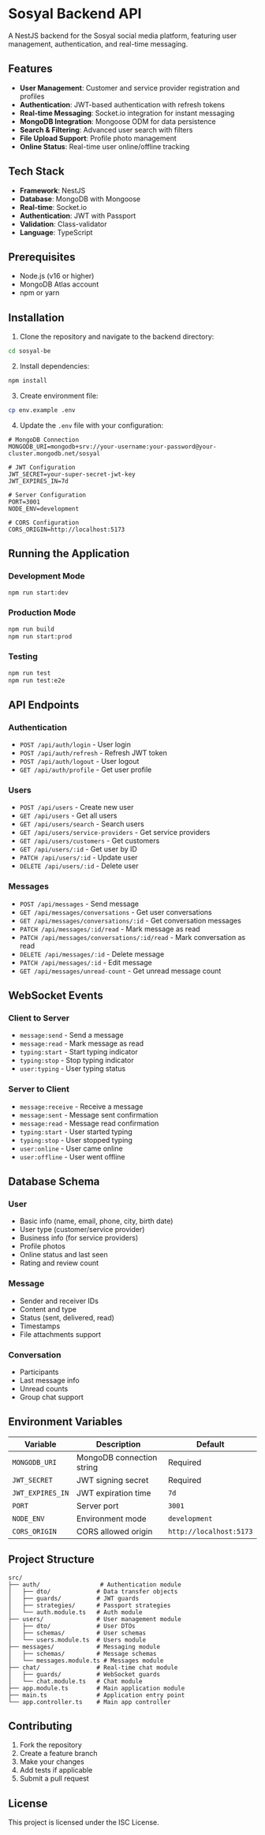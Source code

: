 # Sosyal Backend API

A NestJS backend for the Sosyal social media platform, featuring user management, authentication, and real-time messaging.

## Features

- **User Management**: Customer and service provider registration and profiles
- **Authentication**: JWT-based authentication with refresh tokens
- **Real-time Messaging**: Socket.io integration for instant messaging
- **MongoDB Integration**: Mongoose ODM for data persistence
- **Search & Filtering**: Advanced user search with filters
- **File Upload Support**: Profile photo management
- **Online Status**: Real-time user online/offline tracking

## Tech Stack

- **Framework**: NestJS
- **Database**: MongoDB with Mongoose
- **Real-time**: Socket.io
- **Authentication**: JWT with Passport
- **Validation**: Class-validator
- **Language**: TypeScript

## Prerequisites

- Node.js (v16 or higher)
- MongoDB Atlas account
- npm or yarn

## Installation

1. Clone the repository and navigate to the backend directory:
```bash
cd sosyal-be
```

2. Install dependencies:
```bash
npm install
```

3. Create environment file:
```bash
cp env.example .env
```

4. Update the `.env` file with your configuration:
```env
# MongoDB Connection
MONGODB_URI=mongodb+srv://your-username:your-password@your-cluster.mongodb.net/sosyal

# JWT Configuration
JWT_SECRET=your-super-secret-jwt-key
JWT_EXPIRES_IN=7d

# Server Configuration
PORT=3001
NODE_ENV=development

# CORS Configuration
CORS_ORIGIN=http://localhost:5173
```

## Running the Application

### Development Mode
```bash
npm run start:dev
```

### Production Mode
```bash
npm run build
npm run start:prod
```

### Testing
```bash
npm run test
npm run test:e2e
```

## API Endpoints

### Authentication
- `POST /api/auth/login` - User login
- `POST /api/auth/refresh` - Refresh JWT token
- `POST /api/auth/logout` - User logout
- `GET /api/auth/profile` - Get user profile

### Users
- `POST /api/users` - Create new user
- `GET /api/users` - Get all users
- `GET /api/users/search` - Search users
- `GET /api/users/service-providers` - Get service providers
- `GET /api/users/customers` - Get customers
- `GET /api/users/:id` - Get user by ID
- `PATCH /api/users/:id` - Update user
- `DELETE /api/users/:id` - Delete user

### Messages
- `POST /api/messages` - Send message
- `GET /api/messages/conversations` - Get user conversations
- `GET /api/messages/conversations/:id` - Get conversation messages
- `PATCH /api/messages/:id/read` - Mark message as read
- `PATCH /api/messages/conversations/:id/read` - Mark conversation as read
- `DELETE /api/messages/:id` - Delete message
- `PATCH /api/messages/:id` - Edit message
- `GET /api/messages/unread-count` - Get unread message count

## WebSocket Events

### Client to Server
- `message:send` - Send a message
- `message:read` - Mark message as read
- `typing:start` - Start typing indicator
- `typing:stop` - Stop typing indicator
- `user:typing` - User typing status

### Server to Client
- `message:receive` - Receive a message
- `message:sent` - Message sent confirmation
- `message:read` - Message read confirmation
- `typing:start` - User started typing
- `typing:stop` - User stopped typing
- `user:online` - User came online
- `user:offline` - User went offline

## Database Schema

### User
- Basic info (name, email, phone, city, birth date)
- User type (customer/service provider)
- Business info (for service providers)
- Profile photos
- Online status and last seen
- Rating and review count

### Message
- Sender and receiver IDs
- Content and type
- Status (sent, delivered, read)
- Timestamps
- File attachments support

### Conversation
- Participants
- Last message info
- Unread counts
- Group chat support

## Environment Variables

| Variable | Description | Default |
|----------|-------------|---------|
| `MONGODB_URI` | MongoDB connection string | Required |
| `JWT_SECRET` | JWT signing secret | Required |
| `JWT_EXPIRES_IN` | JWT expiration time | `7d` |
| `PORT` | Server port | `3001` |
| `NODE_ENV` | Environment mode | `development` |
| `CORS_ORIGIN` | CORS allowed origin | `http://localhost:5173` |

## Project Structure

```
src/
├── auth/                 # Authentication module
│   ├── dto/             # Data transfer objects
│   ├── guards/          # JWT guards
│   ├── strategies/      # Passport strategies
│   └── auth.module.ts   # Auth module
├── users/               # User management module
│   ├── dto/             # User DTOs
│   ├── schemas/         # User schemas
│   └── users.module.ts  # Users module
├── messages/            # Messaging module
│   ├── schemas/         # Message schemas
│   └── messages.module.ts # Messages module
├── chat/                # Real-time chat module
│   ├── guards/          # WebSocket guards
│   └── chat.module.ts   # Chat module
├── app.module.ts        # Main application module
├── main.ts              # Application entry point
└── app.controller.ts    # Main app controller
```

## Contributing

1. Fork the repository
2. Create a feature branch
3. Make your changes
4. Add tests if applicable
5. Submit a pull request

## License

This project is licensed under the ISC License.
